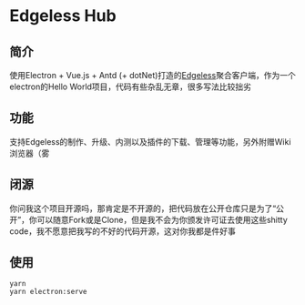 # Edgeless Hub
## 简介
使用Electron + Vue.js + Antd (+ dotNet)打造的[Edgeless](https://home.edgeless.top)聚合客户端，作为一个electron的Hello World项目，代码有些杂乱无章，很多写法比较拙劣

## 功能
支持Edgeless的制作、升级、内测以及插件的下载、管理等功能，另外附赠Wiki浏览器（雾

## 闭源
你问我这个项目开源吗，那肯定是不开源的，把代码放在公开仓库只是为了“公开”，你可以随意Fork或是Clone，但是我不会为你颁发许可证去使用这些shitty code，我不愿意把我写的不好的代码开源，这对你我都是件好事

## 使用
```
yarn
yarn electron:serve
```